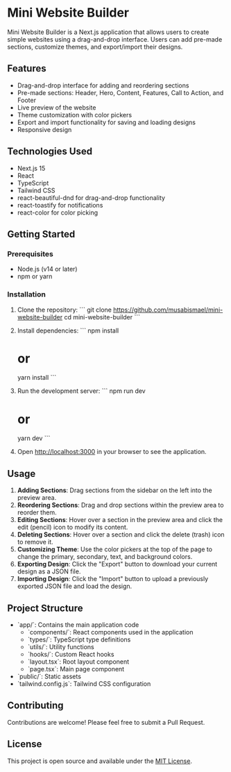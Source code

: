 # Mini Website Builder

Mini Website Builder is a Next.js application that allows users to create simple websites using a drag-and-drop interface. Users can add pre-made sections, customize themes, and export/import their designs.

## Features

- Drag-and-drop interface for adding and reordering sections
- Pre-made sections: Header, Hero, Content, Features, Call to Action, and Footer
- Live preview of the website
- Theme customization with color pickers
- Export and import functionality for saving and loading designs
- Responsive design

## Technologies Used

- Next.js 15
- React
- TypeScript
- Tailwind CSS
- react-beautiful-dnd for drag-and-drop functionality
- react-toastify for notifications
- react-color for color picking

## Getting Started

### Prerequisites

- Node.js (v14 or later)
- npm or yarn

### Installation

1. Clone the repository:
   \`\`\`
   git clone https://github.com/musabismael/mini-website-builder
   cd mini-website-builder
   \`\`\`

2. Install dependencies:
   \`\`\`
   npm install
   # or
   yarn install
   \`\`\`

3. Run the development server:
   \`\`\`
   npm run dev
   # or
   yarn dev
   \`\`\`

4. Open [http://localhost:3000](http://localhost:3000) in your browser to see the application.

## Usage

1. **Adding Sections**: Drag sections from the sidebar on the left into the preview area.
2. **Reordering Sections**: Drag and drop sections within the preview area to reorder them.
3. **Editing Sections**: Hover over a section in the preview area and click the edit (pencil) icon to modify its content.
4. **Deleting Sections**: Hover over a section and click the delete (trash) icon to remove it.
5. **Customizing Theme**: Use the color pickers at the top of the page to change the primary, secondary, text, and background colors.
6. **Exporting Design**: Click the "Export" button to download your current design as a JSON file.
7. **Importing Design**: Click the "Import" button to upload a previously exported JSON file and load the design.

## Project Structure

- \`app/\`: Contains the main application code
  - \`components/\`: React components used in the application
  - \`types/\`: TypeScript type definitions
  - \`utils/\`: Utility functions
  - \`hooks/\`: Custom React hooks
  - \`layout.tsx\`: Root layout component
  - \`page.tsx\`: Main page component
- \`public/\`: Static assets
- \`tailwind.config.js\`: Tailwind CSS configuration

## Contributing

Contributions are welcome! Please feel free to submit a Pull Request.

## License

This project is open source and available under the [MIT License](LICENSE).

